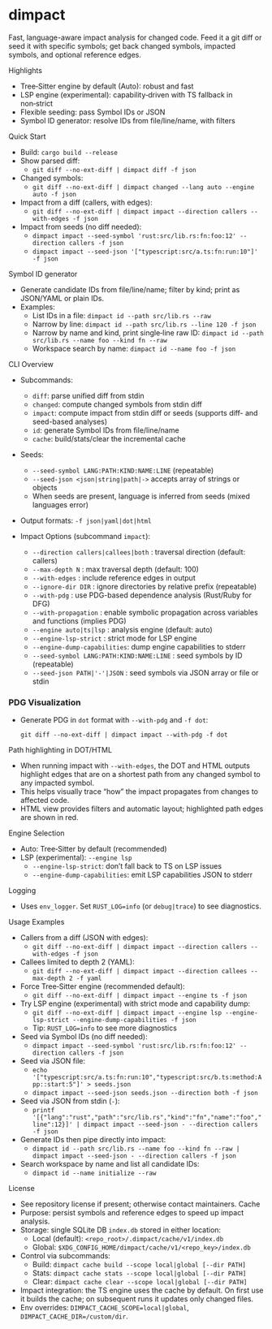 # dimpact

Fast, language-aware impact analysis for changed code. Feed it a git diff or seed it with specific symbols; get back changed symbols, impacted symbols, and optional reference edges.

Highlights
- Tree‑Sitter engine by default (Auto): robust and fast
- LSP engine (experimental): capability‑driven with TS fallback in non‑strict
- Flexible seeding: pass Symbol IDs or JSON
- Symbol ID generator: resolve IDs from file/line/name, with filters

Quick Start
- Build: `cargo build --release`
- Show parsed diff:
  - `git diff --no-ext-diff | dimpact diff -f json`
- Changed symbols:
  - `git diff --no-ext-diff | dimpact changed --lang auto --engine auto -f json`
- Impact from a diff (callers, with edges):
  - `git diff --no-ext-diff | dimpact impact --direction callers --with-edges -f json`
- Impact from seeds (no diff needed):
  - `dimpact impact --seed-symbol 'rust:src/lib.rs:fn:foo:12' --direction callers -f json`
  - `dimpact impact --seed-json '["typescript:src/a.ts:fn:run:10"]' -f json`

Symbol ID generator
- Generate candidate IDs from file/line/name; filter by kind; print as JSON/YAML or plain IDs.
- Examples:
  - List IDs in a file: `dimpact id --path src/lib.rs --raw`
  - Narrow by line: `dimpact id --path src/lib.rs --line 120 -f json`
  - Narrow by name and kind, print single‑line raw ID: `dimpact id --path src/lib.rs --name foo --kind fn --raw`
  - Workspace search by name: `dimpact id --name foo -f json`

CLI Overview
- Subcommands:
  - `diff`: parse unified diff from stdin
  - `changed`: compute changed symbols from stdin diff
  - `impact`: compute impact from stdin diff or seeds (supports diff- and seed-based analyses)
  - `id`: generate Symbol IDs from file/line/name
  - `cache`: build/stats/clear the incremental cache
- Seeds:
  - `--seed-symbol LANG:PATH:KIND:NAME:LINE` (repeatable)
  - `--seed-json <json|string|path|->` accepts array of strings or objects
  - When seeds are present, language is inferred from seeds (mixed languages error)
- Output formats: `-f json|yaml|dot|html`
  
- Impact Options (subcommand `impact`):
  - `--direction callers|callees|both` : traversal direction (default: callers)
  - `--max-depth N`             : max traversal depth (default: 100)
  - `--with-edges`              : include reference edges in output
  - `--ignore-dir DIR`          : ignore directories by relative prefix (repeatable)
  - `--with-pdg`                : use PDG-based dependence analysis (Rust/Ruby for DFG)
  - `--with-propagation`        : enable symbolic propagation across variables and functions (implies PDG)
  - `--engine auto|ts|lsp`      : analysis engine (default: auto)
  - `--engine-lsp-strict`       : strict mode for LSP engine
  - `--engine-dump-capabilities`: dump engine capabilities to stderr
  - `--seed-symbol LANG:PATH:KIND:NAME:LINE` : seed symbols by ID (repeatable)
  - `--seed-json PATH|'-'|JSON` : seed symbols via JSON array or file or stdin
  
### PDG Visualization
- Generate PDG in `dot` format with `--with-pdg` and `-f dot`:
  ```
  git diff --no-ext-diff | dimpact impact --with-pdg -f dot
  ```

Path highlighting in DOT/HTML
- When running impact with `--with-edges`, the DOT and HTML outputs highlight edges that are on a shortest path from any changed symbol to any impacted symbol.
- This helps visually trace “how” the impact propagates from changes to affected code.
- HTML view provides filters and automatic layout; highlighted path edges are shown in red.

Engine Selection
- Auto: Tree‑Sitter by default (recommended)
- LSP (experimental): `--engine lsp`
  - `--engine-lsp-strict`: don’t fall back to TS on LSP issues
  - `--engine-dump-capabilities`: emit LSP capabilities JSON to stderr

Logging
- Uses `env_logger`. Set `RUST_LOG=info` (or `debug|trace`) to see diagnostics.

Usage Examples
- Callers from a diff (JSON with edges):
  - `git diff --no-ext-diff | dimpact impact --direction callers --with-edges -f json`
- Callees limited to depth 2 (YAML):
  - `git diff --no-ext-diff | dimpact impact --direction callees --max-depth 2 -f yaml`
- Force Tree‑Sitter engine (recommended default):
  - `git diff --no-ext-diff | dimpact impact --engine ts -f json`
- Try LSP engine (experimental) with strict mode and capability dump:
  - `git diff --no-ext-diff | dimpact impact --engine lsp --engine-lsp-strict --engine-dump-capabilities -f json`
  - Tip: `RUST_LOG=info` to see more diagnostics
- Seed via Symbol IDs (no diff needed):
  - `dimpact impact --seed-symbol 'rust:src/lib.rs:fn:foo:12' --direction callers -f json`
- Seed via JSON file:
  - `echo '["typescript:src/a.ts:fn:run:10","typescript:src/b.ts:method:App::start:5"]' > seeds.json`
  - `dimpact impact --seed-json seeds.json --direction both -f json`
- Seed via JSON from stdin (`-`):
  - `printf '[{"lang":"rust","path":"src/lib.rs","kind":"fn","name":"foo","line":12}]' | dimpact impact --seed-json - --direction callers -f json`
- Generate IDs then pipe directly into impact:
  - `dimpact id --path src/lib.rs --name foo --kind fn --raw | dimpact impact --seed-json - --direction callers -f json`
- Search workspace by name and list all candidate IDs:
  - `dimpact id --name initialize --raw`

License
- See repository license if present; otherwise contact maintainers.
Cache
- Purpose: persist symbols and reference edges to speed up impact analysis.
- Storage: single SQLite DB `index.db` stored in either location:
  - Local (default): `<repo_root>/.dimpact/cache/v1/index.db`
  - Global: `$XDG_CONFIG_HOME/dimpact/cache/v1/<repo_key>/index.db`
- Control via subcommands:
  - Build: `dimpact cache build --scope local|global [--dir PATH]`
  - Stats: `dimpact cache stats --scope local|global [--dir PATH]`
  - Clear: `dimpact cache clear --scope local|global [--dir PATH]`
- Impact integration: the TS engine uses the cache by default. On first use it builds the cache; on subsequent runs it updates only changed files.
- Env overrides: `DIMPACT_CACHE_SCOPE=local|global`, `DIMPACT_CACHE_DIR=/custom/dir`.
